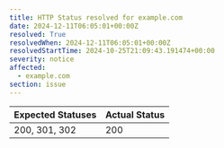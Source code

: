 ```yaml
---
title: HTTP Status resolved for example.com
date: 2024-12-11T06:05:01+00:00Z
resolved: True
resolvedWhen: 2024-12-11T06:05:01+00:00Z
resolvedStartTime: 2024-10-25T21:09:43.191474+00:00
severity: notice
affected:
  - example.com
section: issue
---
```


| Expected Statuses | Actual Status  |
|-------------------|----------------|
| 200, 301, 302 | 200 |
